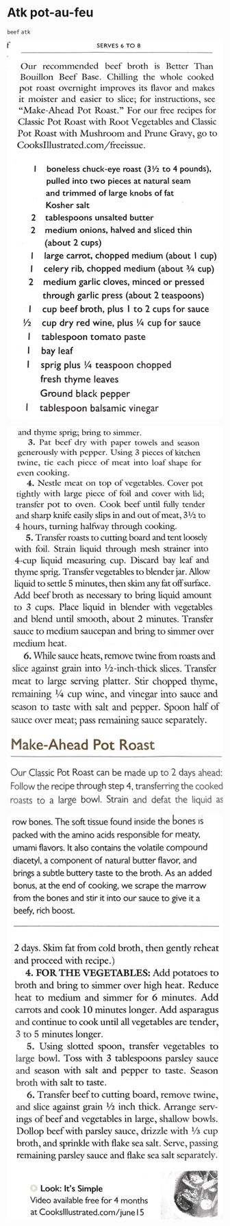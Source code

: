 # Atk pot-au-feu

`beef` `atk`

![Snapshot.png](image/Snapshot.png)

![Snapshot-1.png](image/Snapshot-1.png)

![Snapshot-2.png](image/Snapshot-2.png)
